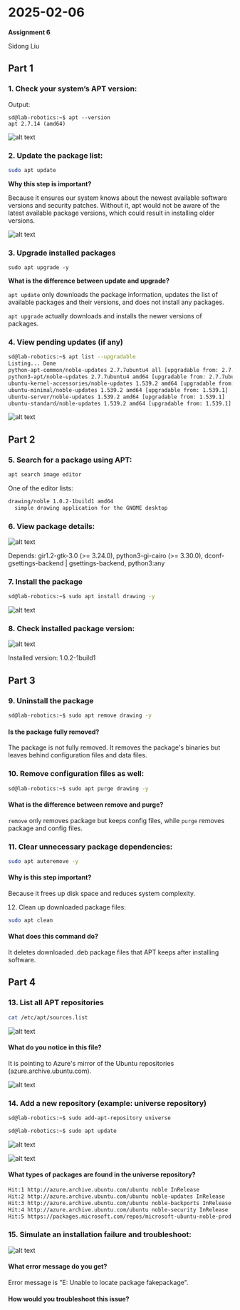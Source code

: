 # 2025-02-06
**Assignment 6**

Sidong Liu

## Part 1

### 1. Check your system’s APT version:

Output:
```shell
sd@lab-robotics:~$ apt --version
apt 2.7.14 (amd64)
```

![alt text](img/6.1.1.png)

### 2. Update the package list:

```sh
sudo apt update

```

**Why this step is important?**

Because it ensures our system knows about the newest available software versions and security patches. Without it, apt would not be aware of the latest available package versions, which could result in installing older versions.

![alt text](img/6.1.2.png)

### 3. Upgrade installed packages
```sudo apt upgrade -y```


**What is the difference between update and upgrade?**

```apt update``` only downloads the package information, updates the list of available packages and their versions, and does not install any packages. 

```apt upgrade``` actually downloads and installs the newer versions of packages. 

### 4. View pending updates (if any)

```sh
sd@lab-robotics:~$ apt list --upgradable
Listing... Done
python-apt-common/noble-updates 2.7.7ubuntu4 all [upgradable from: 2.7.7ubuntu3]
python3-apt/noble-updates 2.7.7ubuntu4 amd64 [upgradable from: 2.7.7ubuntu3]
ubuntu-kernel-accessories/noble-updates 1.539.2 amd64 [upgradable from: 1.539.1]
ubuntu-minimal/noble-updates 1.539.2 amd64 [upgradable from: 1.539.1]
ubuntu-server/noble-updates 1.539.2 amd64 [upgradable from: 1.539.1]
ubuntu-standard/noble-updates 1.539.2 amd64 [upgradable from: 1.539.1]
```
![alt text](img/6.1.3.png)

## Part 2
### 5. Search for a package using APT:

```sh
apt search image editor
```

One of the editor lists:
```sh
drawing/noble 1.0.2-1build1 amd64
  simple drawing application for the GNOME desktop
```

### 6. View package details:

![alt text](img/6.1.6.png)

Depends: gir1.2-gtk-3.0 (>= 3.24.0), python3-gi-cairo (>= 3.30.0), dconf-gsettings-backend | gsettings-backend, python3:any


### 7. Install the package
```sh
sd@lab-robotics:~$ sudo apt install drawing -y
```

![alt text](img/6.1.7.png)

### 8. Check installed package version:

![alt text](img/6.1.8.png)

Installed version: 1.0.2-1build1

## Part 3 

### 9. Uninstall the package
```sh
sd@lab-robotics:~$ sudo apt remove drawing -y
```

#### Is the package fully removed?
The package is not fully removed. It removes the package's binaries but leaves behind configuration files and data files.

### 10. Remove configuration files as well:
```sh
sd@lab-robotics:~$ sudo apt purge drawing -y
```

#### What is the difference between remove and purge?

`remove` only removes package but keeps config files, while `purge` removes package and config files.

### 11. Clear unnecessary package dependencies:
```sh
sudo apt autoremove -y
```

#### Why is this step important?

Because it frees up disk space and reduces system complexity. 

12. Clean up downloaded package files:

```sh
sudo apt clean
```

#### What does this command do?

It deletes downloaded .deb package files that APT keeps after installing software.

## Part 4

### 13. List all APT repositories

```sh
cat /etc/apt/sources.list
```
![alt text](img/6.1.13.png)

#### What do you notice in this file?
It is pointing to Azure's mirror of the Ubuntu repositories (azure.archive.ubuntu.com). 

![alt text](img/6.1.14.png)



### 14. Add a new repository (example: universe repository)

```sh
sd@lab-robotics:~$ sudo add-apt-repository universe

sd@lab-robotics:~$ sudo apt update

```

![alt text](img/6.1.14.png)

![alt text](img/6.1.14-2.png)

#### What types of packages are found in the universe repository?
```sh 
Hit:1 http://azure.archive.ubuntu.com/ubuntu noble InRelease
Hit:2 http://azure.archive.ubuntu.com/ubuntu noble-updates InRelease           
Hit:3 http://azure.archive.ubuntu.com/ubuntu noble-backports InRelease         
Hit:4 http://azure.archive.ubuntu.com/ubuntu noble-security InRelease          
Hit:5 https://packages.microsoft.com/repos/microsoft-ubuntu-noble-prod noble InRelease
```

### 15. Simulate an installation failure and troubleshoot:

![alt text](image-1.png)

#### What error message do you get?

Error message is "E: Unable to locate package fakepackage".

#### How would you troubleshoot this issue?
